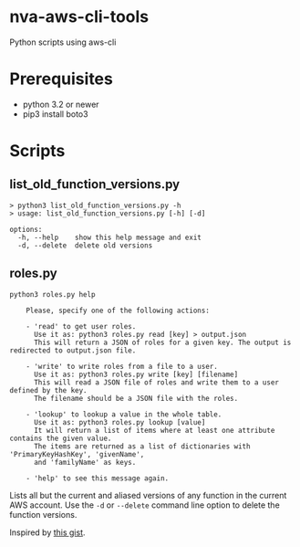 # nva-aws-cli-tools
Python scripts using aws-cli 

# Prerequisites
* python 3.2 or newer
* pip3 install boto3

# Scripts

## list_old_function_versions.py
```
> python3 list_old_function_versions.py -h
> usage: list_old_function_versions.py [-h] [-d]

options:
  -h, --help    show this help message and exit
  -d, --delete  delete old versions
```
## roles.py
```
python3 roles.py help           

    Please, specify one of the following actions:

    - 'read' to get user roles. 
      Use it as: python3 roles.py read [key] > output.json
      This will return a JSON of roles for a given key. The output is redirected to output.json file.

    - 'write' to write roles from a file to a user. 
      Use it as: python3 roles.py write [key] [filename]
      This will read a JSON file of roles and write them to a user defined by the key. 
      The filename should be a JSON file with the roles.

    - 'lookup' to lookup a value in the whole table. 
      Use it as: python3 roles.py lookup [value]
      It will return a list of items where at least one attribute contains the given value. 
      The items are returned as a list of dictionaries with 'PrimaryKeyHashKey', 'givenName', 
      and 'familyName' as keys.

    - 'help' to see this message again.
```

Lists all but the current and aliased versions of any function in the current AWS account.
Use the `-d` or `--delete` command line option to delete the function versions.

Inspired by [this gist](https://gist.github.com/tobywf/6eb494f4b46cef367540074512161334).
